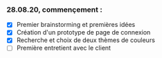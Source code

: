 
### 28.08.20, commençement :

- [x] Premier brainstorming et premières idées
- [x] Création d'un prototype de page de connexion
- [x] Recherche et choix de deux thèmes de couleurs
- [ ] Première entretient avec le client
